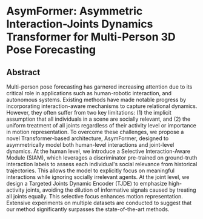 # AsymFormer: Asymmetric Interaction-Joints Dynamics Transformer for Multi-Person 3D Pose Forecasting


## Abstract
Multi-person pose forecasting has garnered increasing attention due to its critical role in applications such as human-robotic interaction, and autonomous systems. Existing methods have made notable progress by incorporating interaction-aware mechanisms to capture relational dynamics. However, they often suffer from two key limitations: (1) the implicit assumption that all individuals in a scene are socially relevant, and (2) the uniform treatment of all joints regardless of their activity level or importance in motion representation. To overcome these challenges, we propose a novel Transformer-based architecture, AsymFormer, designed to asymmetrically model both human-level interactions and joint-level dynamics. At the human level, we introduce a Selective Interaction-Aware Module (SIAM), which leverages a discriminator pre-trained on ground-truth interaction labels to assess each individual's social relevance from historical trajectories. This allows the model to explicitly focus on meaningful interactions while ignoring socially irrelevant agents. At the joint level, we design a Targeted Joints Dynamic Encoder (TJDE) to emphasize high-activity joints, avoiding the dilution of informative signals caused by treating all joints equally. This selective focus enhances motion representation. Extensive experiments on multiple datasets are conducted to suggest that our method significantly surpasses the state-of-the-art methods.
